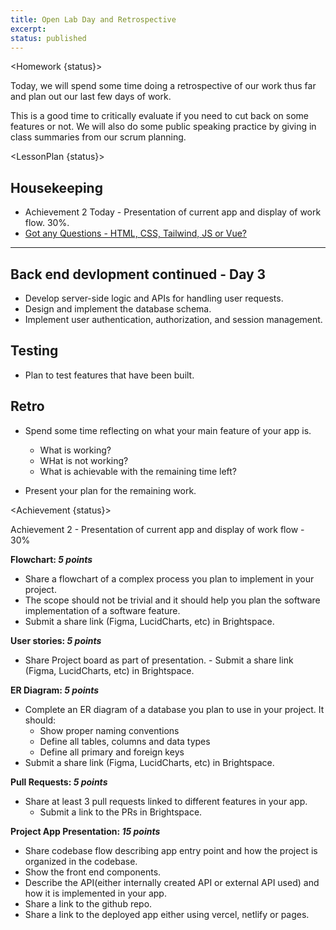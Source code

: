 ```yaml
---
title: Open Lab Day and Retrospective
excerpt:
status: published
---
```


<script>
	import Homework from "$lib/components/Homework.svelte";
	import LessonPlan from "$lib/components/LessonPlan.svelte";
	import Achievement from "$lib/components/Achievement.svelte";
</script>

<Homework {status}>

Today, we will spend some time doing a retrospective of our work thus far and plan out our last few days of work.

This is a good time to critically evaluate if you need to cut back on some features or not. We will also do some public speaking practice by giving in class summaries from our scrum planning.

</Homework>

<LessonPlan {status}>

<h2> Housekeeping</h2>

- Achievement 2 Today - Presentation of current app and display of work flow. 30%.
- [Got any Questions - HTML, CSS, Tailwind, JS or Vue? ](https://ideaboardz.com/for/Topics%20to%20review/5183892)

---

<h2>Back end devlopment continued - Day 3</h2>

- Develop server-side logic and APIs for handling user requests.
- Design and implement the database schema.
- Implement user authentication, authorization, and session management.

<h2>Testing</h2>

- Plan to test features that have been built.

<h2>Retro</h2>

- Spend some time reflecting on what your main feature of your app is.
	- What is working?
	- WHat is not working?
	- What is achievable with the remaining time left?

- Present your plan for the remaining work.

</LessonPlan>

<Achievement {status}>

Achievement 2 - Presentation of current app and display of work flow - 30%

**Flowchart: _5 points_**
   - Share a flowchart of a complex process you plan to implement in your project. 
   - The scope should not be trivial and it should help you plan the software implementation of a software feature.
   - Submit a share link (Figma, LucidCharts, etc) in Brightspace.
   
**User stories: _5 points_**
   - Share Project board as part of presentation.
	- Submit a share link (Figma, LucidCharts, etc) in Brightspace.

**ER Diagram: _5 points_**
   - Complete an ER diagram of a database you plan to use in your project. It should:
     - Show proper naming conventions
     - Define all tables, columns and data types
     - Define all primary and foreign keys
   - Submit a share link (Figma, LucidCharts, etc) in Brightspace.

**Pull Requests: _5 points_**
   - Share at least 3 pull requests linked to different features in your app.
	 - Submit a link to the PRs in Brightspace.

**Project App Presentation: _15 points_**
   - Share codebase flow describing app entry point and how the project is organized in the codebase.
   - Show the front end components.
   - Describe the API(either internally created API or external API used) and how it is implemented in your app.
   - Share a link to the github repo.
   - Share a link to the deployed app either using vercel, netlify or pages.

</Achievement>
